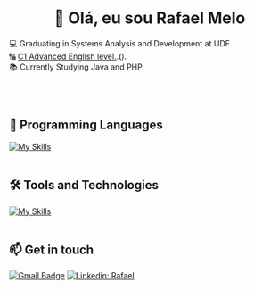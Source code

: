 <h1 align="center">👋 Olá, eu sou Rafael Melo</h1>

<p align="left">
  💻 Graduating in Systems Analysis and Development at UDF <br>
  🔠 <a href=\"https://cert.efset.org/fZ46xL\" title=\"English test\">C1 Advanced English level.</a>.(). <br>
  📚 Currently Studying Java and PHP.
</p><br><br>


## 🚀 Programming Languages
[![My Skills](https://skillicons.dev/icons?i=java)](https://skillicons.dev)<br><br>

## 🛠️ Tools and Technologies
[![My Skills](https://skillicons.dev/icons?i=intellij,mysql,bootstrap,git,github)](https://skillicons.dev)<br><br>

## 📫 Get in touch

[![Gmail Badge](https://img.shields.io/badge/-{rafaelmelodev223@gmail.com}-006bed?style=flat-square&logo=Gmail&logoColor=white&link=mailto:{SeuEmail})](mailto:{SeuEmail})
[![Linkedin: Rafael](https://img.shields.io/badge/-rafaelmelo-blue?style=flat-square&logo=Linkedin&logoColor=white&link=https://www.linkedin.com/in/devellenias/)](https://www.linkedin.com/in/rafael-melo-souza/)
<br><br>
